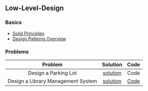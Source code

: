 ## Low-Level-Design

### Basics
- [Solid Principles](./SolidPrinciples/SolidPrinciples.md)
- [Design Patterns Overview](./DesignPatterns/DesignPatterns.md)

### Problems

|              Problem               |                                  Solution                                   |                                 Code                                  |
|:----------------------------------:|:---------------------------------------------------------------------------:|:---------------------------------------------------------------------:|
|        Design a Parking Lot        |         [solution](./Problems/Design%20a%20Parking%20Lot/Readme.md)         |                                 Code                                  |
| Design a Library Management System | [solution](./Problems/Design%20a%20Library%20Management%20System/Readme.md) | [Code](./Problems/Design%20a%20Library%20Management%20System/code.md) |